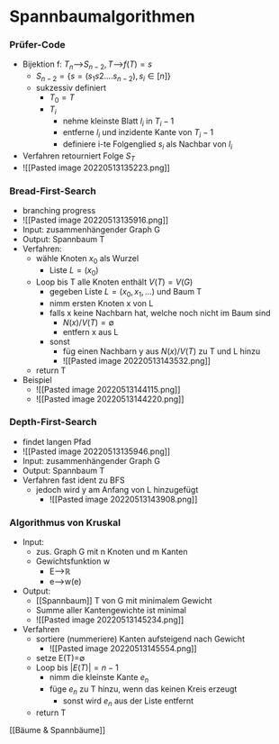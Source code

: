 # Spannbaumalgorithmen
### Prüfer-Code
+ Bijektion f: $T_n$-->$S_{n-2}, T$-->$f(T)=s$
	+ $S_{n-2}=\{s=(s_1s2....s_{n-2}),s_i∈[n]\}$
	+ sukzessiv definiert
		+ $T_0=T$
		+ $T_i$
			+ nehme kleinste Blatt $l_i$ in $T_i-1$
			+ entferne $l_i$  und inzidente Kante von $T_i-1$
			+ definiere i-te Folgenglied $s_i$ als Nachbar von $l_i$
+ Verfahren retourniert Folge $S_T$
+ ![[Pasted image 20220513135223.png]]

###  Bread-First-Search
+ branching progress
+ ![[Pasted image 20220513135916.png]]
+ Input: zusammenhängender Graph G
+ Output: Spannbaum T
+ Verfahren:
	+ wähle Knoten $x_0$ als Wurzel
		+ Liste $L=(x_0)$
	+ Loop bis T alle Knoten enthält $V(T)=V(G)$
		+ gegeben Liste $L=(x_0,x_1,...)$ und Baum T
		+ nimm ersten Knoten x von L
		+ falls x keine Nachbarn hat, welche noch nicht im Baum sind
			+ $N(x)/V(T)=∅$
			+ entfern x aus L
		+ sonst
			+ füg einen Nachbarn y aus $N(x)/V(T)$ zu T und L hinzu
			+ ![[Pasted image 20220513143532.png]]
	+ return T
+ Beispiel
	+ ![[Pasted image 20220513144115.png]]
	+ ![[Pasted image 20220513144220.png]]

### Depth-First-Search
+ findet langen Pfad
+ ![[Pasted image 20220513135946.png]]
+ Input: zusammenhängender Graph G
+ Output: Spannbaum T
+ Verfahren fast ident zu BFS
	+ jedoch wird y am Anfang von L hinzugefügt
		+ ![[Pasted image 20220513143908.png]]

### Algorithmus von Kruskal
+ Input: 
	+ zus. Graph G mit n Knoten und m Kanten
	+ Gewichtsfunktion w
		+ E-->ℝ
		+ e-->w(e)
+ Output:
	+ [[Spannbaum]] T von G mit minimalem Gewicht
	+ Summe aller Kantengewichte ist minimal
	+ ![[Pasted image 20220513145234.png]]
+ Verfahren
	+ sortiere (nummeriere) Kanten aufsteigend nach Gewicht
		+ ![[Pasted image 20220513145554.png]]
	+ setze E(T)=∅
	+ Loop bis $|E(T)|=n-1$
		+ nimm die kleinste Kante $e_n$
		+ füge $e_n$ zu T hinzu, wenn das keinen Kreis erzeugt
			+ sonst wird $e_n$ aus der Liste entfernt
	+ return T

[[Bäume & Spannbäume]]